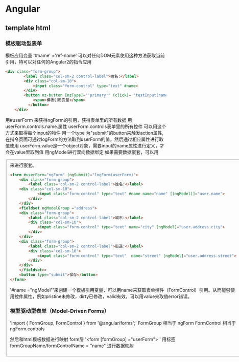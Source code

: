 # Angular 
## template html
### 模板驱动型表单
模板应用变量
'#name' ='ref-name'
可以对任何DOM元素使用这种方法获取当前引用，特可以对任何的Angular2的指令应用

```html
<div class="form-group">
        <label class="col-sm-2 control-label">姓名:</label>
        <div class="col-sm-10">
            <input class="form-control" type="text" #name>
        </div>
        <button nz-button [nzType]="'primary'" (click)= "testInput(name.value)" type="submit">
            <span>模板引用变量</span>
          </button>
    </div>
```
用#userForm 来获得ngForm的引用，获得表单里的所有数据
用userForm.controls.name.属性
userForm.controls表单里的所有控件
可以用这个方式来取得每个input的物件
用一个type 为"submit"的button来触发action属性,在指令页面可通过logForm的方法取到userForm的值，然后通过相应属性进行取值使用
userForm.value是一个object对象，需要input的name属性进行定义，才会在value里取到值
用ngModel进行双向数据绑定
如果需要数据嵌套，可以用 <fieldset ngModelGroup ="address">来进行嵌套。
```html
<form #userForm="ngForm" (ngSubmit)="logForm(userForm)">
    <div class="form-group">
        <label class="col-sm-2 control-label">姓名:</label>
    <div class="col-sm-10">
            <input class="form-control" type="text" #name name="name" [(ngModel)]="user.name">
        </div>
    </div>
    <fieldset ngModelGroup ="address">
    <div class="form-group">
        <label class="col-sm-2 control-label">城市:</label>
        <div class="col-sm-10">
            <input class="form-control" type="text" name="city" [ngModel]="user.address.city">
        </div>
    </div>
    <div class="form-group">
        <label class="col-sm-2 control-label">街道:</label>
        <div class="col-sm-10">
            <input class="form-control" type="text"  name="street" [ngModel]="user.address.street">
        </div>
    </div>
    </fieldset>>
    <button type="submit">保存</button>
</form>
```
'#name ="ngModel"'来创建一个模板引用变量，可以用name来获取表单控件（FormControl）引用。从而能够使用控件属性，例如pristine未修改，dirty已修改，valid有效，可以用value来取值error错误。

### 模型驱动型表单（Model-Driven Forms）
'import { FormGroup, FormControl } from '@angular/forms';'
FormGroup  相当于 ngForm
FormControl 相当于 ngForm.controls

然后和html模板数据进行映射
form层
'<form [formGroup] ="userForm"> '
用标签 formGroupName/formControlName = "name" 进行数据映射
